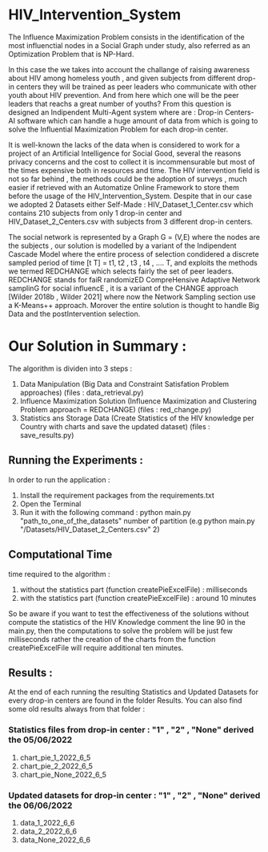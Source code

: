# HIV_Intervention_System

The Influence Maximization Problem consists in the identification of the most influenctial nodes in a Social Graph under study, also referred as an Optimization Problem that is NP-Hard.

In this case the we takes into account the challange of raising awareness about HIV among homeless youth , and given subjects from different drop-in centers they will be trained as peer leaders who communicate with other youth about HIV prevention. And from here which one will be the peer leaders that reachs a great number of youths?
From this question is designed an Indipendent Multi-Agent system where are : Drop-in Centers-AI software which can handle a huge amount of data from which is going to solve the Influential Maximization Problem for each drop-in center.

It is well-known the lacks of the data when is considered to work for a project of an Artificial Intelligence for Social Good, several the reasons privacy concerns and the cost to collect it is incommensurable but most of the times expensive both in resources and time. The HIV intervention field is not so far behind , the methods could be the adoption of surveys , much easier if retrieved with an Automatize Online Framework to store them before the usage of the HIV_Intervention_System.
Despite that in our case we adopted 2 Datasets either Self-Made : HIV_Dataset_1_Center.csv which contains 210 subjects from only 1 drop-in center and HIV_Dataset_2_Centers.csv with subjects from 3 different drop-in centers.

The social network is represented by a Graph G = (V,E) where the nodes are the subjects , our solution is modelled by a variant of the Indipendent Cascade Model where the entire process of selection condidered a discrete sampled period of time [t T] = t1, t2 , t3 , t4 , .... T, and exploits the methods we termed REDCHANGE which selects fairly the set of peer leaders. REDCHANGE stands for faiR randomizED CompreHensive Adaptive Network samplinG for social influencE , it is a variant of the CHANGE approach [Wilder 2018b , Wilder 2021] where now the Network Sampling section use a K-Means++ approach.
Morover the entire solution is thought to handle Big Data and the postIntervention selection.

# Our Solution in Summary :

The algorithm is dividen into 3 steps : 

1) Data Manipulation (Big Data and Constraint Satisfation Problem approaches) (files : data_retrieval.py)
2) Influence Maximization Solution (Influence Maximization and Clustering Problem approach = REDCHANGE) (files : red_change.py)
3) Statistics ans Storage Data (Create Statistics of the HIV knowledge per Country with charts and save the updated dataset) (files : save_results.py)

## Running the Experiments :

In order to run the application :

1) Install the requirement packages from the requirements.txt
2) Open the Terminal 
3) Run it with the following command : python main.py "path_to_one_of_the_datasets" number of partition (e.g python main.py "/Datasets/HIV_Dataset_2_Centers.csv" 2)

## Computational Time

time required to the algorithm :
1) without the statistics part (function createPieExcelFile) : milliseconds
2) with the statistics part (function createPieExcelFile) : around 10 minutes

So be aware if you want to test the effectiveness of the solutions without compute the statistics of the HIV Knowledge comment the line 90 in the main.py, then the computations to solve the problem will be just few milliseconds rather the creation of the charts from the function createPieExcelFile will require additional ten minutes.

## Results :

At the end of each running the resulting Statistics and Updated Datasets for every drop-in centers are found in the folder Results.
You can also find some old results always from that folder : 

### Statistics files from drop-in center : "1" , "2" , "None" derived the 05/06/2022
1) chart_pie_1_2022_6_5
2) chart_pie_2_2022_6_5
3) chart_pie_None_2022_6_5

### Updated datasets for drop-in center : "1" , "2" , "None" derived the 06/06/2022
1) data_1_2022_6_6
2) data_2_2022_6_6
3) data_None_2022_6_6


